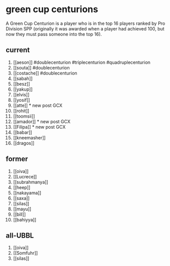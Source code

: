 # green cup centurions

A Green Cup Centurion is a player who is in the top 16 players ranked by Pro Division SPP (originally it was awarded when a player had achieved 100, but now they must pass someone into the top 16).

## current

1. [[aeson]] #doublecenturion #triplecenturion #quadruplecenturion
2. [[souta]] #doublecenturion
3. [[costache]] #doublecenturion
4. [[sabah]]
5. [[besz]]
6. [[yakup]]
7. [[elvis]]
8. [[yosif]]
9. [[atte]] * new post GCX
10. [[rohit]]
11. [[toomsii]]
12. [[amador]] * new post GCX
13. [[Filipa]] * new post GCX
14. [[babar]]
15. [[kneemasher]]
16. [[dragos]] 

## former

1. [[oiva]]
2. [[Lucrece]]
3. [[subrahmanya]]
4. [[heep]]
5. [[nakayama]]
6. [[saxa]]
7. [[silas]]
8. [[mayu]]
9. [[bill]]
10. [[bahiyya]]

## all-UBBL

1.  [[oiva]]
2.  [[Somfuhr]]
3.  [[silas]]

